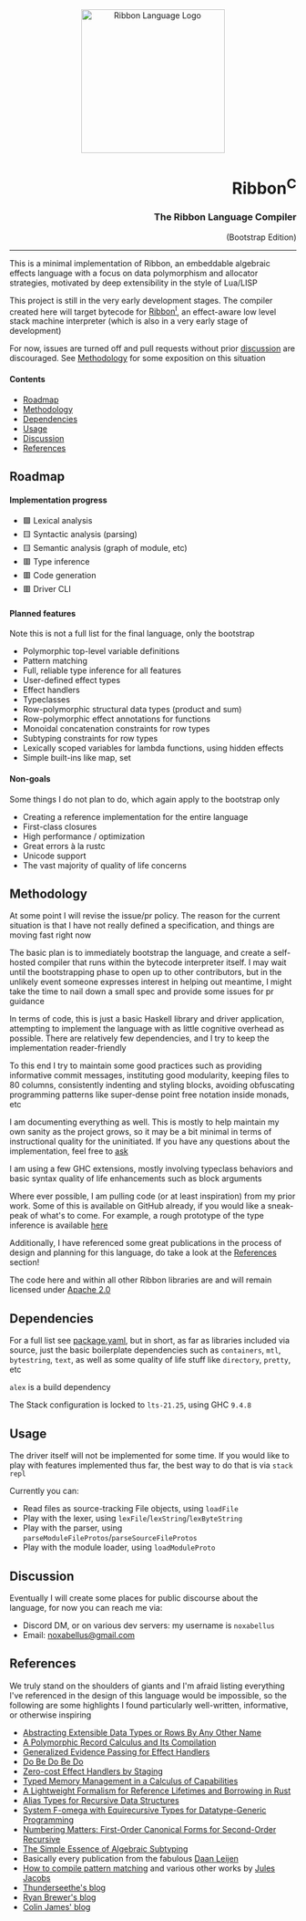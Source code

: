 <div align="center">
  <img style="height: 18em"
       alt="Ribbon Language Logo"
       src="https://ribbon-lang.github.io/images/logo_full.svg"
       />
</div>

<div align="right">
  <h1>Ribbon<sup>C</sup></h1>
  <h3>The Ribbon Language Compiler</h3>
  (Bootstrap Edition)
</div>

-----

This is a minimal implementation of Ribbon, an embeddable algebraic effects
language with a focus on data polymorphism and allocator strategies, motivated
by deep extensibility in the style of Lua/LISP

This project is still in the very early development stages. The compiler created
here will target bytecode for
[Ribbon<sup>I</sup>](https://github.com/ribbon-lang/ribboni), an effect-aware low level
stack machine interpreter (which is also in a very early stage of development)

For now, issues are turned off and pull requests without prior
[discussion](#discussion) are discouraged. See [Methodology](#methodology) for
some exposition on this situation

#### Contents
- [Roadmap](#roadmap)
- [Methodology](#methodology)
- [Dependencies](#dependencies)
- [Usage](#usage)
- [Discussion](#discussion)
- [References](#references)


## Roadmap

#### Implementation progress
- 🟩 Lexical analysis
- 🟨 Syntactic analysis (parsing)
- 🟨 Semantic analysis (graph of module, etc)
- 🟥 Type inference
- 🟥 Code generation
- 🟥 Driver CLI

#### Planned features
Note this is not a full list for the final language, only the bootstrap
- Polymorphic top-level variable definitions
- Pattern matching
- Full, reliable type inference for all features
- User-defined effect types
- Effect handlers
- Typeclasses
- Row-polymorphic structural data types (product and sum)
- Row-polymorphic effect annotations for functions
- Monoidal concatenation constraints for row types
- Subtyping constraints for row types
- Lexically scoped variables for lambda functions, using hidden effects
- Simple built-ins like map, set

#### Non-goals
Some things I do not plan to do, which again apply to the bootstrap only
- Creating a reference implementation for the entire language
- First-class closures
- High performance / optimization
- Great errors à la rustc
- Unicode support
- The vast majority of quality of life concerns


## Methodology

At some point I will revise the issue/pr policy. The reason for the current
situation is that I have not really defined a specification, and things are
moving fast right now

The basic plan is to immediately bootstrap the language, and create a
self-hosted compiler that runs within the bytecode interpreter itself. I may
wait until the bootstrapping phase to open up to other contributors, but in the
unlikely event someone expresses interest in helping out meantime, I might take
the time to nail down a small spec and provide some issues for pr guidance

In terms of code, this is just a basic Haskell library and driver application,
attempting to implement the language with as little cognitive overhead as
possible. There are relatively few dependencies, and I try to keep the
implementation reader-friendly

To this end I try to maintain some good practices such as providing informative
commit messages, instituting good modularity, keeping files to 80 columns,
consistently indenting and styling blocks, avoiding obfuscating programming
patterns like super-dense point free notation inside monads, etc

I am documenting everything as well. This is mostly to help maintain my own
sanity as the project grows, so it may be a bit minimal in terms of
instructional quality for the uninitiated. If you have any questions about the
implementation, feel free to [ask](#discussion)

I am using a few GHC extensions, mostly involving typeclass behaviors and basic
syntax quality of life enhancements such as block arguments

Where ever possible, I am pulling code (or at least inspiration) from my prior
work. Some of this is available on GitHub already, if you would like a
sneak-peak of what's to come. For example, a rough prototype of the type
inference is available [here](https://github.com/noxabellus/monoidal-rows)

Additionally, I have referenced some great publications in the process of design
and planning for this language, do take a look at the [References](#references)
section!

The code here and within all other Ribbon libraries are and will remain licensed
under [Apache 2.0](LICENSE)


## Dependencies

For a full list see [package.yaml](package.yaml), but in short, as far as
libraries included via source, just the basic boilerplate dependencies such as
`containers`, `mtl`, `bytestring`, `text`, as well as some quality of life stuff
like `directory`, `pretty`, etc

`alex` is a build dependency

The Stack configuration is locked to `lts-21.25`, using GHC `9.4.8`



## Usage

The driver itself will not be implemented for some time. If you would like to
play with features implemented thus far, the best way to do that is via
`stack repl`

Currently you can:
- Read files as source-tracking File objects, using `loadFile`
- Play with the lexer,
using `lexFile`/`lexString`/`lexByteString`
- Play with the parser,
using `parseModuleFileProtos`/`parseSourceFileProtos`
- Play with the module loader,
using `loadModuleProto`


## Discussion

Eventually I will create some places for public discourse about the language,
for now you can reach me via:
- Discord DM, or on various dev servers: my username is `noxabellus`
- Email: noxabellus@gmail.com


## References

We truly stand on the shoulders of giants and I'm afraid listing everything I've
referenced in the design of this language would be impossible, so the following
are some highlights I found particularly well-written, informative, or otherwise
inspiring

- [Abstracting Extensible Data Types or Rows By Any Other Name](https://dl.acm.org/doi/10.1145/3290325)
- [A Polymorphic Record Calculus and Its Compilation](https://dl.acm.org/doi/10.1145/218570.218572)
- [Generalized Evidence Passing for Effect Handlers](https://dl.acm.org/doi/10.1145/3473576)
- [Do Be Do Be Do](https://dl.acm.org/doi/10.1145/3009837.3009897)
- [Zero-cost Effect Handlers by Staging](https://se.informatik.uni-tuebingen.de/publications/schuster19zero.pdf)
- [Typed Memory Management in a Calculus of Capabilities](https://dl.acm.org/doi/10.1145/292540.292564)
- [A Lightweight Formalism for Reference Lifetimes and Borrowing in Rust](https://dl.acm.org/doi/10.1145/3443420)
- [Alias Types for Recursive Data Structures](https://dl.acm.org/doi/10.5555/867133)
- [System F-omega with Equirecursive Types for Datatype-Generic Programming](https://dl.acm.org/doi/10.1145/2837614.2837660)
- [Numbering Matters: First-Order Canonical Forms for Second-Order Recursive](https://dl.acm.org/doi/10.1145/1016848.1016872)
- [The Simple Essence of Algebraic Subtyping](https://dl.acm.org/doi/10.1145/3409006)
- Basically every publication from the fabulous
[Daan Leijen](https://www.microsoft.com/en-us/research/people/daan/publications/)
- [How to compile pattern matching](https://julesjacobs.com/notes/patternmatching/patternmatching.pdf)
and various other works by [Jules Jacobs](https://julesjacobs.com/)
- [Thunderseethe's blog](https://thunderseethe.dev/posts/type-inference/)
- [Ryan Brewer's blog](https://ryanbrewer.dev/posts/safe-mmm-with-coeffects.html)
- [Colin James' blog](https://compiler.club)
